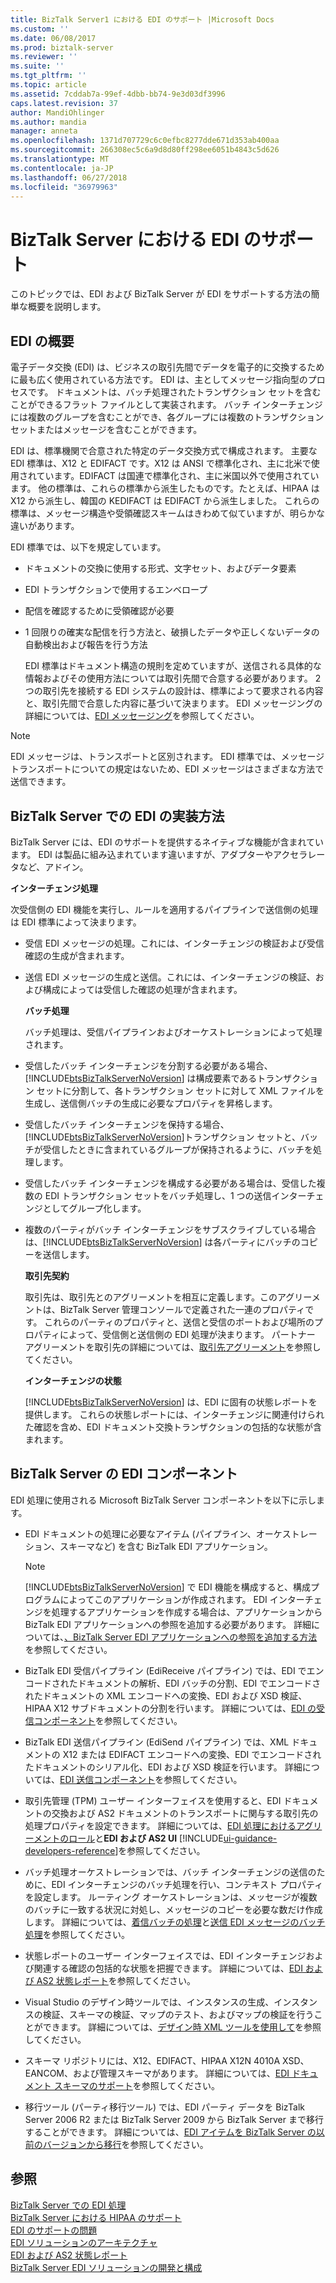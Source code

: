 ```yaml
---
title: BizTalk Server1 における EDI のサポート |Microsoft Docs
ms.custom: ''
ms.date: 06/08/2017
ms.prod: biztalk-server
ms.reviewer: ''
ms.suite: ''
ms.tgt_pltfrm: ''
ms.topic: article
ms.assetid: 7cddab7a-99ef-4dbb-bb74-9e3d03df3996
caps.latest.revision: 37
author: MandiOhlinger
ms.author: mandia
manager: anneta
ms.openlocfilehash: 1371d707729c6c0efbc8277dde671d353ab400aa
ms.sourcegitcommit: 266308ec5c6a9d8d80ff298ee6051b4843c5d626
ms.translationtype: MT
ms.contentlocale: ja-JP
ms.lasthandoff: 06/27/2018
ms.locfileid: "36979963"
---
```

# <a name="edi-support-in-biztalk-server"></a>BizTalk Server における EDI のサポート
このトピックでは、EDI および BizTalk Server が EDI をサポートする方法の簡単な概要を説明します。  
  
## <a name="introduction-to-edi"></a>EDI の概要  
 電子データ交換 (EDI) は、ビジネスの取引先間でデータを電子的に交換するために最も広く使用されている方法です。 EDI は、主としてメッセージ指向型のプロセスです。 ドキュメントは、バッチ処理されたトランザクション セットを含むことができるフラット ファイルとして実装されます。 バッチ インターチェンジには複数のグループを含むことができ、各グループには複数のトランザクション セットまたはメッセージを含むことができます。  
  
 EDI は、標準機関で合意された特定のデータ交換方式で構成されます。 主要な EDI 標準は、X12 と EDIFACT です。X12 は ANSI で標準化され、主に北米で使用されています。EDIFACT は国連で標準化され、主に米国以外で使用されています。 他の標準は、これらの標準から派生したものです。たとえば、HIPAA は X12 から派生し、韓国の KEDIFACT は EDIFACT から派生しました。 これらの標準は、メッセージ構造や受領確認スキームはきわめて似ていますが、明らかな違いがあります。  
  
 EDI 標準では、以下を規定しています。  
  
- ドキュメントの交換に使用する形式、文字セット、およびデータ要素  
  
- EDI トランザクションで使用するエンベロープ  
  
- 配信を確認するために受領確認が必要  
  
- 1 回限りの確実な配信を行う方法と、破損したデータや正しくないデータの自動検出および報告を行う方法  
  
  EDI 標準はドキュメント構造の規則を定めていますが、送信される具体的な情報およびその使用方法については取引先間で合意する必要があります。 2 つの取引先を接続する EDI システムの設計は、標準によって要求される内容と、取引先間で合意した内容に基づいて決まります。 EDI メッセージングの詳細については、[EDI メッセージング](../core/edi-messaging.md)を参照してください。  
  
> [!NOTE]
>  EDI メッセージは、トランスポートと区別されます。 EDI 標準では、メッセージ トランスポートについての規定はないため、EDI メッセージはさまざまな方法で送信できます。  
  
## <a name="how-edi-is-implemented-in-biztalk-server"></a>BizTalk Server での EDI の実装方法  
 BizTalk Server には、EDI のサポートを提供するネイティブな機能が含まれています。 EDI は製品に組み込まれています違いますが、アダプターやアクセラレータなど、アドイン。  
  
 **インターチェンジ処理**  
  
 次受信側の EDI 機能を実行し、ルールを適用するパイプラインで送信側の処理は EDI 標準によって決まります。  
  
- 受信 EDI メッセージの処理。これには、インターチェンジの検証および受信確認の生成が含まれます。  
  
- 送信 EDI メッセージの生成と送信。これには、インターチェンジの検証、および構成によっては受信した確認の処理が含まれます。  
  
  **バッチ処理**  
  
  バッチ処理は、受信パイプラインおよびオーケストレーションによって処理されます。  
  
- 受信したバッチ インターチェンジを分割する必要がある場合、[!INCLUDE[btsBizTalkServerNoVersion](../includes/btsbiztalkservernoversion-md.md)] は構成要素であるトランザクション セットに分割して、各トランザクション セットに対して XML ファイルを生成し、送信側バッチの生成に必要なプロパティを昇格します。  
  
- 受信したバッチ インターチェンジを保持する場合、[!INCLUDE[btsBizTalkServerNoVersion](../includes/btsbiztalkservernoversion-md.md)]トランザクション セットと、バッチが受信したときに含まれているグループが保持されるように、バッチを処理します。  
  
- 受信したバッチ インターチェンジを構成する必要がある場合は、受信した複数の EDI トランザクション セットをバッチ処理し、1 つの送信インターチェンジとしてグループ化します。  
  
- 複数のパーティがバッチ インターチェンジをサブスクライブしている場合は、[!INCLUDE[btsBizTalkServerNoVersion](../includes/btsbiztalkservernoversion-md.md)] は各パーティにバッチのコピーを送信します。  
  
  **取引先契約**  
  
  取引先は、取引先とのアグリーメントを相互に定義します。このアグリーメントは、BizTalk Server 管理コンソールで定義された一連のプロパティです。 これらのパーティのプロパティと、送信と受信のポートおよび場所のプロパティによって、受信側と送信側の EDI 処理が決まります。 パートナー アグリーメントを取引先の詳細については、[取引先アグリーメント](../core/trading-partner-agreement.md)を参照してください。  
  
  **インターチェンジの状態**  
  
  [!INCLUDE[btsBizTalkServerNoVersion](../includes/btsbiztalkservernoversion-md.md)] は、EDI に固有の状態レポートを提供します。 これらの状態レポートには、インターチェンジに関連付けられた確認を含め、EDI ドキュメント交換トランザクションの包括的な状態が含まれます。  
  
## <a name="edi-components-in-biztalk-server"></a>BizTalk Server の EDI コンポーネント  
 EDI 処理に使用される Microsoft BizTalk Server コンポーネントを以下に示します。  
  
- EDI ドキュメントの処理に必要なアイテム (パイプライン、オーケストレーション、スキーマなど) を含む BizTalk EDI アプリケーション。  
  
  > [!NOTE]
  >  [!INCLUDE[btsBizTalkServerNoVersion](../includes/btsbiztalkservernoversion-md.md)] で EDI 機能を構成すると、構成プログラムによってこのアプリケーションが作成されます。 EDI インターチェンジを処理するアプリケーションを作成する場合は、アプリケーションから BizTalk EDI アプリケーションへの参照を追加する必要があります。 詳細については、[、BizTalk Server EDI アプリケーションへの参照を追加する方法](http://msdn.microsoft.com/library/7af066fb-372f-4709-b566-c8d6b4a9d782)を参照してください。  
  
- BizTalk EDI 受信パイプライン (EdiReceive パイプライン) では、EDI でエンコードされたドキュメントの解析、EDI バッチの分割、EDI でエンコードされたドキュメントの XML エンコードへの変換、EDI および XSD 検証、HIPAA X12 サブドキュメントの分割を行います。 詳細については、[EDI の受信コンポーネント](../core/edi-receive-components.md)を参照してください。  
  
- BizTalk EDI 送信パイプライン (EdiSend パイプライン) では、XML ドキュメントの X12 または EDIFACT エンコードへの変換、EDI でエンコードされたドキュメントのシリアル化、EDI および XSD 検証を行います。 詳細については、[EDI 送信コンポーネント](../core/edi-send-components.md)を参照してください。  
  
- 取引先管理 (TPM) ユーザー インターフェイスを使用すると、EDI ドキュメントの交換および AS2 ドキュメントのトランスポートに関与する取引先の処理プロパティを設定できます。 詳細については、[EDI 処理におけるアグリーメントのロール](../core/the-role-of-agreements-in-edi-processing.md)と**EDI および AS2 UI** [!INCLUDE[ui-guidance-developers-reference](../includes/ui-guidance-developers-reference.md)]を参照してください。
  
- バッチ処理オーケストレーションでは、バッチ インターチェンジの送信のために、EDI インターチェンジのバッチ処理を行い、コンテキスト プロパティを設定します。 ルーティング オーケストレーションは、メッセージが複数のバッチに一致する状況に対処し、メッセージのコピーを必要な数だけ作成します。 詳細については、[着信バッチの処理](../core/processing-incoming-batches.md)と[送信 EDI メッセージのバッチ処理](../core/batching-outgoing-edi-messages.md)を参照してください。  
  
- 状態レポートのユーザー インターフェイスでは、EDI インターチェンジおよび関連する確認の包括的な状態を把握できます。 詳細については、[EDI および AS2 状態レポート](../core/edi-and-as2-status-reporting.md)を参照してください。  
  
- Visual Studio のデザイン時ツールでは、インスタンスの生成、インスタンスの検証、スキーマの検証、マップのテスト、およびマップの検証を行うことができます。 詳細については、[デザイン時 XML ツールを使用して](../core/using-design-time-xml-tools.md)を参照してください。  
  
- スキーマ リポジトリには、X12、EDIFACT、HIPAA X12N 4010A XSD、EANCOM、および管理スキーマがあります。 詳細については、[EDI ドキュメント スキーマのサポート](../core/edi-document-schema-support.md)を参照してください。  
  
- 移行ツール (パーティ移行ツール) では、EDI パーティ データを BizTalk Server 2006 R2 または BizTalk Server 2009 から BizTalk Server まで移行することができます。 詳細については、[EDI アイテムを BizTalk Server の以前のバージョンから移行](http://msdn.microsoft.com/library/b956a97e-03d0-47ea-a2ce-c07a339c0f2c)を参照してください。  
  
## <a name="see-also"></a>参照  
 [BizTalk Server での EDI 処理](../core/edi-processing-in-biztalk-server.md)   
 [BizTalk Server における HIPAA のサポート](../core/hipaa-support-in-biztalk-server.md)   
 [EDI のサポートの問題](../core/edi-support-issues.md)   
 [EDI ソリューションのアーキテクチャ](../core/edi-solution-architecture.md)   
 [EDI および AS2 状態レポート](../core/edi-and-as2-status-reporting.md)   
 [BizTalk Server EDI ソリューションの開発と構成](../core/developing-and-configuring-biztalk-server-edi-solutions.md)